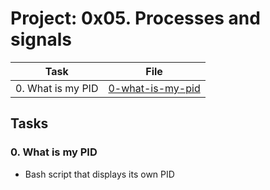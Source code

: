 # Project: 0x05. Processes and signals


| Task | File |
| ---- | ---- |
| 0. What is my PID | [0-what-is-my-pid](./0-what-is-my-pid) |

## Tasks
### 0. What is my PID
* Bash script that displays its own PID
